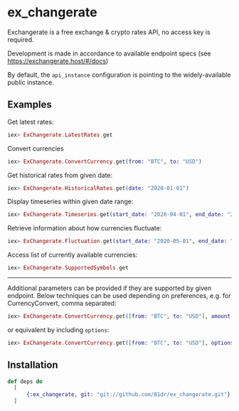 # ex_changerate

Exchangerate is a free exchange & crypto rates API, no access key is required.

Development is made in accordance to available endpoint specs (see https://exchangerate.host/#/docs)

By default, the `api_instance` configuration is pointing to the widely-available public instance.

## Examples

Get latest rates:
```elixir
iex> ExChangerate.LatestRates.get
```

Convert currencies
```elixir
iex> ExChangerate.ConvertCurrency.get(from: "BTC", to: "USD")
```

Get historical rates from given date:
```elixir
iex> ExChangerate.HistoricalRates.get(date: "2020-01-01")
```

Display timeseries within given date range:
```elixir
iex> ExChangerate.Timeseries.get(start_date: "2020-04-01", end_date: "2020-04-30")
```

Retrieve information about how currencies fluctuate:
```elixir
iex> ExChangerate.Fluctuation.get(start_date: "2020-05-01", end_date: "2020-05-05")
```

Access list of currently available currencies:
```elixir
iex> ExChangerate.SupportedSymbols.get
```
----

Additional parameters can be provided if they are supported by given endpoint. Below techniques can be used depending on preferences, e.g. for CurrencyConvert, comma separated:
```elixir
iex> ExChangerate.ConvertCurrency.get([from: "BTC", to: "USD"], amount: 2, date: "2020-04-04")
```
or equivalent by including `options`:
```elixir
iex> ExChangerate.ConvertCurrency.get([from: "BTC", to: "USD"], options: "amount=2&date=2020-04-04")
```

## Installation

```elixir
def deps do
  [
      {:ex_changerate, git: "git://github.com/81dr/ex_changerate.git"}
  ]
```